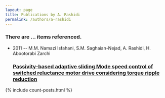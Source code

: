 ```yaml
---
layout: page
title: Publications by A. Rashidi
permalink: /authors/a-rashidi
---
```


<h3 id="number-posts">There are ... items referenced.</h3>
<ul class="post-list">
<li><span class='post-meta'>2011 -- M.M. Namazi Isfahani, S.M. Saghaian-Nejad, A. Rashidi, H. Abootorabi Zarchi</span><h3><a class='post-link' href="{{ site.baseurl }}/passivity-based-adaptive-sliding-mode-speed-control-of-switched-reluctance-motor-drive-considering-torque-ripple-reduction">Passivity-based adaptive sliding Mode speed control of switched reluctance motor drive considering torque ripple reduction</a></h3></li>

</ul>
{% include count-posts.html %}
